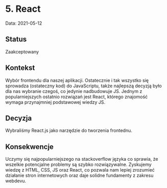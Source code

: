 # 5. React

Data: 2021-05-12

## Status

Zaakceptowany

## Kontekst

Wybór frontendu dla naszej aplikacji. Ostatecznie i tak wszystko się sprowadza (ostateczny kod) do JavaScriptu, także najlepszą decyzją było dla nas wybranie czegoś, co jedynie nadbudowuje JS. Jednym z popularniejszych ostatnio rozwiązań jest React, którego znajomość wymaga przynajmniej podstawowej wiedzy JS.

## Decyzja
Wybraliśmy React.js jako narzędzie do tworzenia frontednu.

## Konsekwencje

Uczymy się najpopularniejszego na stackoverflow języka co sprawia, że wszelkie potencjalne problemy są szybko rozwiązywalne. Zyskujemy wiedzę z HTML, CSS, JS oraz React, co pozwala nam lepiej zrozumieć działanie stron internetowych oraz daje solidne fundamenty z zakresu webdevu.
